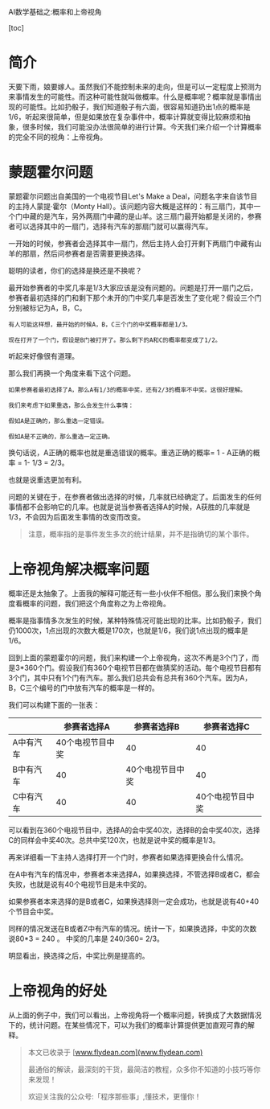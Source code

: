 

AI数学基础之:概率和上帝视角

[toc]

# 简介

天要下雨，娘要嫁人。虽然我们不能控制未来的走向，但是可以一定程度上预测为来事情发生的可能性。而这种可能性就叫做概率。什么是概率呢？概率就是事情出现的可能性。比如扔骰子，我们知道骰子有六面，很容易知道扔出1点的概率是1/6，听起来很简单，但是如果放在复杂事件中，概率计算就变得比较麻烦和抽象，很多时候，我们可能没办法很简单的进行计算。今天我们来介绍一个计算概率的完全不同的视角：上帝视角。

# 蒙题霍尔问题



蒙题霍尔问题出自美国的一个电视节目Let's Make a Deal，问题名字来自该节目的主持人蒙提·霍尔（Monty Hall）。该问题内容大概是这样的：有三扇门，其中一个门中藏的是汽车，另外两扇门中藏的是山羊。这三扇门最开始都是关闭的，参赛者可以选择其中的一扇门，选择有汽车的那扇门就可以赢得汽车。

一开始的时候，参赛者会选择其中一扇门，然后主持人会打开剩下两扇门中藏有山羊的那扇，然后问参赛者是否需要更换选择。

聪明的读者，你们的选择是换还是不换呢？

最开始参赛者的中奖几率是1/3大家应该是没有问题的。问题是打开一扇门之后，参赛者最初选择的门和剩下那个未开的门中奖几率是否发生了变化呢？假设三个门分别被标记为A，B，C。

```
有人可能这样想，最开始的时候A，B，C三个门的中奖概率都是1/3。

现在打开了一个门，假设是B门被打开了。那么剩下的A和C的概率都变成了1/2。
```

听起来好像很有道理。

那么我们再换一个角度来看下这个问题。

```
如果参赛者最初选择了A，那么A有1/3的概率中奖，还有2/3的概率不中奖。这很好理解。

我们来考虑下如果重选，那么会发生什么事情：

假如A是正确的，那么重选一定错误。

假如A是不正确的，那么重选一定正确。
```

换句话说，A正确的概率也就是重选错误的概率。重选正确的概率= 1 - A正确的概率 = 1- 1/3 = 2/3。

也就是说重选更加有利。

问题的关键在于，在参赛者做出选择的时候，几率就已经确定了。后面发生的任何事情都不会影响它的几率。也就是说当参赛者选择A的时候，A获胜的几率就是1/3，不会因为后面发生事情的改变而改变。

> 注意，概率指的是事件发生多次的统计结果，并不是指确切的某个事件。

# 上帝视角解决概率问题

概率还是太抽象了。上面我的解释可能还有一些小伙伴不相信。那么我们来换个角度看概率的问题，我们把这个角度称之为上帝视角。

概率是指事情多次发生的时候，某种特殊情况可能出现的比率。比如扔骰子，我们仍1000次，1点出现的次数大概是170次，也就是1/6，我们说1点出现的概率是1/6。

回到上面的蒙题霍尔的问题，我们来构建一个上帝视角，这次不再是3个门了，而是3*360个门。假设我们有360个电视节目都在做猜奖的活动。每个电视节目都有3个门，其中只有1个门有汽车。那么我们总共会有总共有360个汽车。因为A，B，C三个编号的门中放有汽车的概率是一样的。

我们可以构建下面的一张表：

|           | 参赛者选择A      | 参赛者选择B      | 参赛者选择C      |
| --------- | ---------------- | ---------------- | ---------------- |
| A中有汽车 | 40个电视节目中奖 | 40               | 40               |
| B中有汽车 | 40               | 40个电视节目中奖 | 40               |
| C中有汽车 | 40               | 40               | 40个电视节目中奖 |

可以看到在360个电视节目中，选择A的会中奖40次，选择B的会中奖40次，选择C的同样会中奖40次。总共中奖120次，也就是说中奖的概率是1/3。

再来详细看一下主持人选择打开一个门时，参赛者如果选择更换会什么情况。

在A中有汽车的情况中，参赛者本来选择A，如果换选择，不管选择B或者C，都会失败，也就是说有40个电视节目是未中奖的。

如果参赛者本来选择的是B或者C，如果换选择则一定会成功，也就是说有40+40个节目会中奖。

同样的情况发送在B或者Z中有汽车的情况。统计一下，如果换选择，中奖的次数说80*3 = 240 。 中奖的几率是 240/360= 2/3。

明显看出，换选择之后，中奖比例是提高的。

# 上帝视角的好处

从上面的例子中，我们可以看出，上帝视角将一个概率问题，转换成了大数据情况下的，统计问题。在某些情况下，可以为我们的概率计算提供更加直观可靠的解释。

> 本文已收录于 [www.flydean.com](www.flydean.com)
>
> 最通俗的解读，最深刻的干货，最简洁的教程，众多你不知道的小技巧等你来发现！
> 
> 欢迎关注我的公众号:「程序那些事」,懂技术，更懂你！

